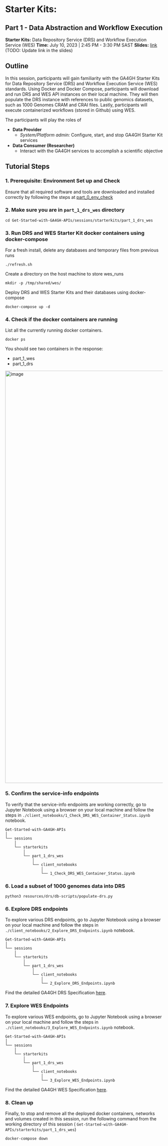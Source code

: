 # Starter Kits:
## Part 1 - Data Abstraction and Workflow Execution
**Starter Kits:** Data Repository Service (DRS) and Workflow Execution Service (WES)
**Time:** July 10, 2023 | 2:45 PM - 3:30 PM SAST
**Slides:** [link]() (TODO: Update link in the slides)
## Outline

In this session, participants will gain familiarity with the GA4GH Starter Kits for Data Repository Service (DRS) and Workflow Execution Service (WES) standards. Using Docker and Docker Compose, participants will download and run DRS and WES API instances on their local machine. They will then populate the DRS instance with references to public genomics datasets, such as 1000 Genomes CRAM and CRAI files. Lastly, participants will execute containerized workflows (stored in Github) using WES.

The participants will play the roles of
* **Data Provider**
  * *System/Platform admin:* Configure, start, and stop GA4GH Starter Kit services
* **Data Consumer (Researcher)**
  * Interact with the GA4GH services to accomplish a scientific objective

## Tutorial Steps

### 1. Prerequisite: Environment Set up and Check
Ensure that all required software and tools are downloaded and installed correctly by following the steps at [part_0_env_check](./sessions/starterkits/part_0_env_check)

### 2. Make sure you are in `part_1_drs_wes` directory
```
cd Get-Started-with-GA4GH-APIs/sessions/starterkits/part_1_drs_wes
```
### 3. Run DRS and WES Starter Kit docker containers using docker-compose

For a fresh install, delete any databases and temporary files from previous runs
```
./refresh.sh
```
Create a directory on the host machine to store wes_runs
```
mkdir -p /tmp/shared/wes/
```
Deploy DRS and WES Starter Kits and their databases using docker-compose
```
docker-compose up -d
```
### 4. Check if the docker containers are running
List all the currently running docker containers. 
```
docker ps
```
You should see two containers in the response:
- part_1_wes
- part_1_drs

<img width="1317" alt="image" src="https://github.com/ga4gh/Get-Started-with-GA4GH-APIs/assets/89084962/fd33dde3-3456-4bdf-94ac-c69bfd54b8c0">

### 5. Confirm the service-info endpoints
To verify that the service-info endpoints are working correctly, go to Jupyter Notebook using a browser on your local machine and follow the steps in `./client_notebooks/1_Check_DRS_WES_Container_Status.ipynb` notebook.

```
Get-Started-with-GA4GH-APIs
│
└── sessions
    │
    └── starterkits
        │
        └── part_1_drs_wes
            │
            └── client_notebooks
                │
                └── 1_Check_DRS_WES_Container_Status.ipynb
```
###  6. Load a subset of 1000 genomes data into DRS
```
python3 resources/drs/db-scripts/populate-drs.py
```
### 6. Explore DRS endpoints

To explore various DRS endpoints, go to Jupyter Notebook using a browser on your local machine and follow the steps in `./client_notebooks/2_Explore_DRS_Endpoints.ipynb` notebook.
```
Get-Started-with-GA4GH-APIs
│
└── sessions
    │
    └── starterkits
        │
        └── part_1_drs_wes
            │
            └── client_notebooks
                │
                └── 2_Explore_DRS_Endpoints.ipynb
```
Find the detailed GA4GH DRS Specification [here](https://github.com/ga4gh/data-repository-service-schemas).

### 7. Explore WES Endpoints
To explore various WES endpoints, go to Jupyter Notebook using a browser on your local machine and follow the steps in `./client_notebooks/3_Explore_WES_Endpoints.ipynb` notebook.
```
Get-Started-with-GA4GH-APIs
│
└── sessions
    │
    └── starterkits
        │
        └── part_1_drs_wes
            │
            └── client_notebooks
                │
                └── 3_Explore_WES_Endpoints.ipynb
```
Find the detailed GA4GH WES Specification [here](https://github.com/ga4gh/workflow-execution-service-schemas).

### 8. Clean up
Finally, to stop and remove all the deployed docker containers, networks and volumes created in this session, run the following command from the working directory of this session ( `Get-Started-with-GA4GH-APIs/starterkits/part_1_drs_wes`)
```
docker-compose down
```
